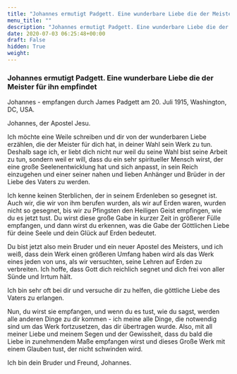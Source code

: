 ```yaml
---
title: "Johannes ermutigt Padgett. Eine wunderbare Liebe die der Meister für ihn empfindet"
menu_title: ""
description: "Johannes ermutigt Padgett. Eine wunderbare Liebe die der Meister für ihn empfindet"
date: 2020-07-03 06:25:48+00:00
draft: False
hidden: True
weight:
---
```

### Johannes ermutigt Padgett. Eine wunderbare Liebe die der Meister für ihn empfindet

Johannes - empfangen durch James Padgett am 20. Juli 1915, Washington, DC, USA.

Johannes, der Apostel Jesu.

Ich möchte eine Weile schreiben und dir von der wunderbaren Liebe erzählen, die der Meister für dich hat, in deiner Wahl sein Werk zu tun. Deshalb sage ich, er liebt dich nicht nur weil du seine Wahl bist seine Arbeit zu tun, sondern weil er will, dass du ein sehr spiritueller Mensch wirst, der eine große Seelenentwicklung hat und sich anpasst, in sein Reich einzugehen und einer seiner nahen und lieben Anhänger und Brüder in der Liebe des Vaters zu werden.

Ich kenne keinen Sterblichen, der in seinem Erdenleben so gesegnet ist. Auch wir, die wir von ihm berufen wurden, als wir auf Erden waren, wurden nicht so gesegnet, bis wir zu Pfingsten den Heiligen Geist empfingen, wie du es jetzt tust. Du wirst diese große Gabe in kurzer Zeit in größerer Fülle empfangen, und dann wirst du erkennen, was die Gabe der Göttlichen Liebe für deine Seele und dein Glück auf Erden bedeutet.

Du bist jetzt also mein Bruder und ein neuer Apostel des Meisters, und ich weiß, dass dein Werk einen größeren Umfang haben wird als das Werk eines jeden von uns, als wir versuchten, seine Lehren auf Erden zu verbreiten. Ich hoffe, dass Gott dich reichlich segnet und dich frei von aller Sünde und Irrtum hält.

Ich bin sehr oft bei dir und versuche dir zu helfen, die göttliche Liebe des Vaters zu erlangen.

Nun, du wirst sie empfangen, und wenn du es tust, wie du sagst, werden alle anderen Dinge zu dir kommen - ich meine alle Dinge, die notwendig sind um das Werk fortzusetzen, das dir übertragen wurde. Also, mit all meiner Liebe und meinem Segen und der Gewissheit, dass du bald die Liebe in zunehmendem Maße empfangen wirst und dieses Große Werk mit einem Glauben tust, der nicht schwinden wird.

Ich bin dein Bruder und Freund, Johannes.
